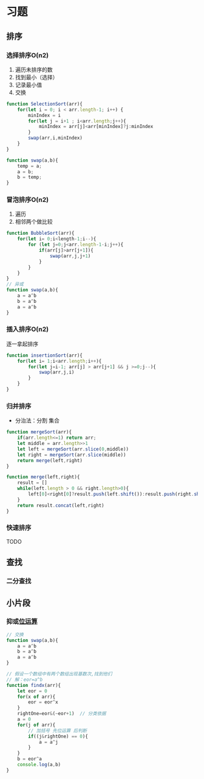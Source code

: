 # 习题

## 排序

### 选择排序O(n2)

1. 遍历未排序的数
2. 找到最小（选择）
3. 记录最小值
4. 交换

```js
function SelectionSort(arr){
    for(let i = 0; i < arr.length-1; i++) {
        minIndex = i
        for(let j = i+1 ; i<arr.length;j++){
            minIndex = arr[j]<arr[minIndex]?j:minIndex
        }
        swap(arr,i,minIndex)
    }
}

function swap(a,b){
    temp = a;
    a = b;
    b = temp;
}

```

### 冒泡排序O(n2)

1. 遍历
2. 相邻两个做比较

```js
function BubbleSort(arr){
    for(let i= 0;i<length-1;i--){
        for (let j=0;j<arr.length-1-i;j++){
            if(arr[j]>arr[j+1]){
                swap(arr,j,j+1)
            }
        }
    }
}
// 异或
function swap(a,b){
    a = a^b
    b = a^b
    a = a^b
}

```

### 插入排序O(n2)

逐一拿起排序

```js
function insertionSort(arr){
    for(let i= 1;i<arr.length;i++){
        for(let j=i-1; arr[j] > arr[j+1] && j >=0;j--){
            swap(arr,j,i)
        }
    }
}
```

### 归并排序

- 分治法：分割 集合

```js
function mergeSort(arr){
    if(arr.length<=1) return arr;
    let middle = arr.length>>1 
    let left = mergeSort(arr.slice(0,middle))
    let right = mergeSort(arr.slice(middle))
    return merge(left,right)
}

function merge(left,right){
    result = []
    while(left.length > 0 && right.length>0){
        left[0]<right[0]?result.push(left.shift()):result.push(right.shift())
    }
    return result.concat(left,right)
}

```

### 快速排序

TODO

## 查找

### 二分查找

## 小片段

### 抑或[位运算](http://blog.along96.cn/blog/JS%E5%9F%BA%E7%A1%80/JavaScript.html#%E6%93%8D%E4%BD%9C%E7%AC%A6)

```js
// 交换
function swap(a,b){
    a = a^b
    b = a^b
    a = a^b
}

// 假设一个数组中有两个数组出现基数次,找到他们
// 解：eor=a^b
function findx(arr){
    let eor = 0
    for(x of arr){
        eor = eor^x
    }
    rightOne=eor&(~eor+1)  // 分类依据
    a = 0
    for(j of arr){
        // 加括号 先位运算 后判断
        if((j&rightOne) == 0){
            a = a^j
        }
    }
    b = eor^a
    console.log(a,b)
}

```
